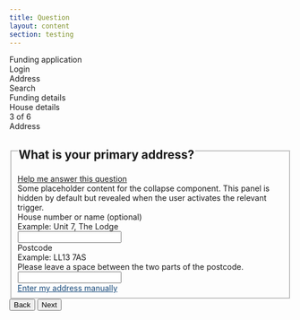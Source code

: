 ```yaml
---
title: Question
layout: content
section: testing
---
```


<style>
  .hidden {
    display: none !important;
  }
</style>

<div id="progress-bar" class="progress progress-steps mb-5">
  <div class="progress-steps-grid">
    <div class="progress-step">
      <div class="progress-bar full" role="progressbar" aria-valuenow="100" aria-valuemin="0" aria-valuemax="100"></div>
      <div class="step-label">Funding application</div>
    </div>
    <div class="progress-step">
      <div class="progress-bar full" role="progressbar" aria-valuenow="100" aria-valuemin="0" aria-valuemax="100"></div>
      <div class="step-label">Login</div>
    </div>
    <div class="progress-step">
      <div class="progress-bar full" role="progressbar" aria-valuenow="100" aria-valuemin="0" aria-valuemax="100"></div>
      <div class="step-label">Address</div>
    </div>
    <div class="progress-step">
      <div class="progress-bar empty" role="progressbar" aria-valuenow="0" aria-valuemin="0" aria-valuemax="100"></div>
      <div class="step-label">Search</div>
    </div>
    <div class="progress-step">
      <div class="progress-bar empty" role="progressbar" aria-valuenow="0" aria-valuemin="0" aria-valuemax="100"></div>
      <div class="step-label">Funding details</div>
    </div>
    <div class="progress-step">
      <div class="progress-bar empty" role="progressbar" aria-valuenow="0" aria-valuemin="0" aria-valuemax="100"></div>
      <div class="step-label">House details</div>
    </div>
  </div>
  <div class="main-label">
    <div class="position-number">
      <span class="circle">3</span><span class="of"> of 6</span>
    </div>
    <span class="position-label">Address</span>
  </div>
</div>

<fieldset id="automatic-address">
  <legend><h2 class="h4 mb-2 mt-3">What is your primary address?</h2></legend>
  <a class="hint-link" data-bs-toggle="collapse" href="#collapseExample" role="button" aria-expanded="false" aria-controls="collapseExample">
    Help me answer this question
  </a>
  <div class="collapse" id="collapseExample">
    <div class="hint-body">
      Some placeholder content for the collapse component. This panel is hidden by default but revealed when the user activates the relevant trigger.
    </div>
  </div>
  <div class="mb-4 mt-4">
    <label for="address_2" class="form-label">House number or name (optional)</label>
    <div class="form-text">Example: Unit 7, The Lodge</div>
    <input type="text" class="form-control" id="address_2">
  </div>
  <div class="mb-4">
    <label for="postcode" class="form-label">Postcode</label>
    <div class="form-text">Example: LL13 7AS<br>
  Please leave a space between the two parts of the postcode.</div>
    <input required type="text" class="form-control w-50" id="postcode">
  </div>
  <a style="color:#15487A" href="#manual-entry">Enter my address manually</a>
</fieldset>

<fieldset id="address-found" class="hidden">
  <legend><h2 class="h4 mb-2">Address found</h2></legend>
  <div class="mb-4">
    <p><b>1, Valley Place, 68 Glenbuck Road
    <br>Surbiton
    <br>Kingston Upon Thames
    <br>KT6 ^DL</b></p>
  </div>
  <div class="mb-4">
    <div class="form-check">
      <input class="form-check-input" type="radio" name="flexRadioDefault" id="flexRadioDefault1">
      <label class="form-check-label" for="flexRadioDefault1">
        Yes
      </label>
    </div>
    <div class="form-check">
      <input class="form-check-input" type="radio" name="flexRadioDefault" id="flexRadioDefault2">
      <label class="form-check-label" for="flexRadioDefault2">
        No
      </label>
    </div>
  </div>
  <a style="color:#15487A" href="#manual-entry">Enter my address manually</a>
</fieldset>

<fieldset id="manual-address" class="hidden">
  <legend><h3 class="h4 mb-2">Enter your address</h3></legend>
  <div class="mb-4">
    <a class="hint-link" data-bs-toggle="collapse" href="#collapseExample" role="button" aria-expanded="false" aria-controls="collapseExample">
        Why do we need to know your address?
      </a>
    <div class="collapse" id="collapseExample">
      <div class="hint-body">
        We'll use your address to search our database. The database contains models of property characteristics based on your address. This helps us predict your energy demands.
      </div>
    </div>
  </div>
  <div class="mb-4">
    <label for="address_1" class="form-label">Address line 1</label>
    <div class="form-text">Example: 223-231 Pentonville Rd</div>
    <input type="text" class="form-control" id="address_1">
  </div>
  <div class="mb-4">
    <label for="address_2" class="form-label">Address line 2 (optional)</label>
    <div class="form-text">Example: Unit 7, The Lodge</div>
    <input type="text" class="form-control" id="address_2">
  </div>
  <div class="mb-4">
    <label for="address_3" class="form-label">Town or city</label>
    <input type="text" class="form-control" id="address_3">
  </div>
  <div class="mb-4">
    <label for="postcode" class="form-label">Postcode</label>
    <div class="form-text">Example: LL13 7AS<br>
  Please leave a space between the two parts of the postcode.</div>
    <input type="text" class="form-control w-50" id="postcode">
  </div>
  <p>Skip manual entry. <a style="color:#15487A" href="#automatic-entry">Find my address</a></p>
</fieldset>

<div id="address-buttons" class="d-flex justify-content-between mt-5">
  <button id="address-back" type="button" class="btn btn-secondary">Back</button>
  <button id="address-next" type="button" class="btn btn-primary">Next</button>
</div>

<div style="display: flex;flex-direction: column;justify-content: center;align-items: center;" class="hidden mt-5" id="completed">
  <h2 style="text-align: center">Task successfully completed</h2>
  <button type="button" class="btn btn-primary mt-4">Next task</button>
</div>

<script>
document.querySelector('#primary-nav').style.display = 'none';
document.getElementById('test-nav').style.display = 'block';
document.getElementById('test-back').href = '/testing/search.html';
document.getElementById('test-next').href = '/testing/filter.html';
document.getElementById('sidebar').style.display = 'none';

document.addEventListener("DOMContentLoaded", function() {
  const steps = {
    'automatic-address': {
      'back': null,
      'next': 'address-found'
    },
    'address-found': {
      'back': 'automatic-address',
      'next': 'completed'
    },
    'manual-address': {
      'back': 'automatic-address',
      'next': 'completed'
    },
    'completed': {
      'back': null,
      'next': null
    }
  };

  let currentStep = 'automatic-address';

  const backButton = document.getElementById("address-back");
  const nextButton = document.getElementById("address-next");
  const progressBar = document.querySelector("#progress-bar");
  const addressButtons = document.querySelector("#address-buttons");

  function showStep(step) {
    currentStep = step;
    Object.keys(steps).forEach(stepId => {
      const stepElement = document.getElementById(stepId);
      if (stepId === currentStep) {
        stepElement.classList.remove('hidden');
      } else {
        stepElement.classList.add('hidden');
      }
    });

    if (currentStep === 'completed') {
      if (progressBar) progressBar.style.display = 'none';
      if (addressButtons) addressButtons.classList.add('hidden');
    } else {
      if (progressBar) progressBar.style.display = 'block';
      if (addressButtons) addressButtons.style.display = 'flex';
      if (addressButtons) addressButtons.classList.remove('hidden');
    }
  }

  backButton.addEventListener('click', function() {
    const previousStep = steps[currentStep].back;
    if (previousStep) {
      showStep(previousStep);
    }
  });

  nextButton.addEventListener('click', function() {
    const nextStep = steps[currentStep].next;
    if (nextStep) {
      showStep(nextStep);
    }
  });

  document.querySelector("a[href='#manual-entry']").addEventListener('click', function(event) {
    event.preventDefault();
    showManualEntry();
  });

  document.querySelector("a[href='#automatic-entry']").addEventListener('click', function(event) {
    event.preventDefault();
    showAutomaticEntry();
  });

  function showManualEntry() {
    currentStep = 'manual-address'; 
    showStep(currentStep);
  }

  function showAutomaticEntry() {
    currentStep = 'automatic-address'; 
    showStep(currentStep);
  }

  showStep(currentStep);
});

</script>
